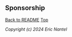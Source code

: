
## Sponsorship <a name="top"></a>

[Back to README](/docs/README.md)
[Top](#top)

*Copyright (c) 2024 Eric Nantel*